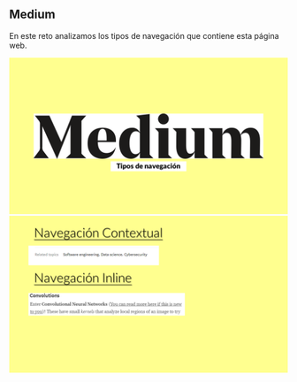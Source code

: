 ## Medium

En este reto analizamos los tipos de navegación que contiene esta página web.

![diapositiva1](assets/Diapositiva1.PNG)
![diapositiva1](assets/Diapositiva2.PNG)